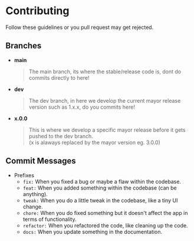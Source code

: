 # Contributing

Follow these guidelines or you pull request may get rejected.

## Branches
 - **main** <br />
   > The main branch, its where the stable/release code is, dont do commits directly to here!
 - **dev**
   > The dev branch, in here we develop the current mayor release version such as 1.x.x, do you commits here!
 - **x.0.0**
   > This is where we develop a specific mayor release before it gets pushed to the dev branch. <br />
   > (x is alaways replaced by the mayor version eg. 3.0.0)

## Commit Messages
 - Prefixes
   - `fix:` When you fixed a bug or maybe a flaw within the codebase.
   - `feat:` When you added something within the codebase (can be anything).
   - `tweak:` When you do a little tweak in the codebase, like a tiny UI change.
   - `chore:` When you do fixed something but it doesn't affect the app in terms of functionality.
   - `refactor:` When you refactored the code, like cleaning up the code.
   - `docs:` When you update something in the documentation.
